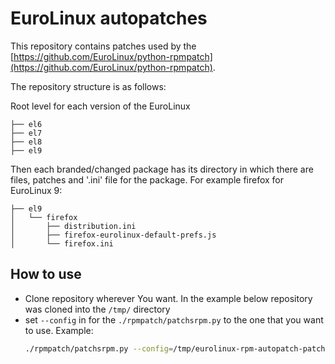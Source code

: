 # EuroLinux autopatches

This repository contains patches used by the
[https://github.com/EuroLinux/python-rpmpatch](https://github.com/EuroLinux/python-rpmpatch).


The repository structure is as follows:

Root level for each version of the EuroLinux
```
├── el6
├── el7
├── el8
├── el9
```

Then each branded/changed package has its directory in which there are files,
patches and '.ini' file for the package. For example firefox for EuroLinux 9:
```
├── el9
│   └── firefox
│       ├── distribution.ini
│       ├── firefox-eurolinux-default-prefs.js
│       └── firefox.ini
```


## How to use

- Clone repository wherever You want. In the example below repository was cloned
  into the `/tmp/` directory
- set `--config` in for the `./rpmpatch/patchsrpm.py` to the one that you want
  to use. Example:
  ```bash
  ./rpmpatch/patchsrpm.py --config=/tmp/eurolinux-rpm-autopatch-patches/el9/ /PATH/TO/SRPM --keep_dist 
  ```
